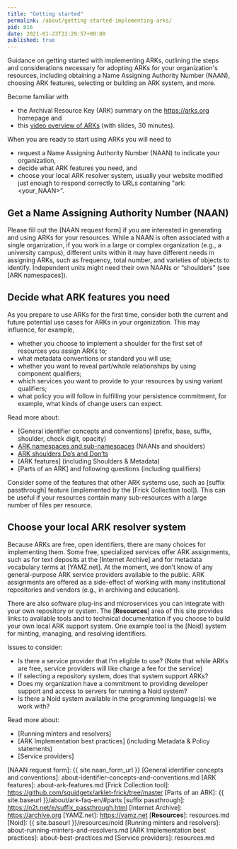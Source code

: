```yaml
---
title: "Getting started"
permalink: /about/getting-started-implementing-arks/
pid: 816
date: 2021-01-23T22:29:57+00:00
published: true
---
```


Guidance on getting started with implementing ARKs, outlining the steps and
considerations necessary for adopting ARKs for your organization's resources,
including obtaining a Name Assigning Authority Number (NAAN), choosing ARK
features, selecting or building an ARK system, and more.

<!--more-->

Become familiar with

- the Archival Resource Key (ARK) summary on the https://arks.org homepage and
- this [video overview of ARKs](https://youtu.be/-RkMGFCGRic) (with slides, 30 minutes).

When you are ready to start using ARKs you will need to

-   request a Name Assigning Authority Number (NAAN) to indicate your organization,
-   decide what ARK features you need, and
-   choose your local ARK resolver system, usually your website modified
    just enough to respond correctly to URLs containing "ark:<your_NAAN>".

## Get a Name Assigning Authority Number (NAAN)

Please fill out the [NAAN request form] if you are interested in generating
and using ARKs for your resources. While a NAAN is often associated with a
single organization, if you work in a large or complex organization (e.g., a
university campus), different units within it may have different needs in
assigning ARKs, such as frequency, total number, and varieties of objects to
identify. Independent units might need their own NAANs or “shoulders” (see
[ARK namespaces]).

## Decide what ARK features you need

As you prepare to use ARKs for the first time, consider both the current and
future potential use cases for ARKs in your organization. This may influence,
for example,

-   whether you choose to implement a shoulder for the first set of resources
    you assign ARKs to;
-   what metadata conventions or standard you will use;
-   whether you want to reveal part/whole relationships by using component
    qualifiers;
-   which services you want to provide to your resources by using variant
    qualifiers;
-   what policy you will follow in fulfilling your persistence commitment, 
    for example, what kinds of change users can expect.

Read more about:

-   [General identifier concepts and conventions] (prefix, base, suffix,
    shoulder, check digit, opacity)
-   [ARK namespaces and sub-namespaces](about-ark-namespaces.md) (NAANs and shoulders)
-   [ARK shoulders Do’s and Don’ts](about-shoulders.md)
-   [ARK features] (including Shoulders & Metadata)
-   [Parts of an ARK] and following questions (including qualifiers)

Consider some of the features that other ARK systems use, such as [suffix
passthrough] feature (implemented by the [Frick Collection tool]).
This can be useful if your resources contain many sub-resources with a large
number of files per resource.

## Choose your local ARK resolver system

Because ARKs are free, open identifiers, there are many choices for
implementing them. Some free, specialized services offer ARK assignments, such
as for text deposits at the [Internet Archive] and for metadata vocabulary
terms at [YAMZ.net]. At the moment, we don’t know of any general-purpose ARK
service providers available to the public. ARK assignments are offered as a
side-effect of working with many institutional repositories and vendors (e.g.,
in archiving and education).

There are also software plug-ins and microservices you can integrate with your
own repository or system. The [**Resources**] area of this site provides links
to available tools and to technical documentation if you choose to build your
own local ARK support system. One example tool is the [Noid] system for minting,
managing, and resolving identifiers.

Issues to consider:

-   Is there a service provider that I’m eligible to use? (Note that while
    ARKs are free, service providers will like charge a fee for the service)
-   If selecting a repository system, does that system support ARKs?
-   Does my organization have a commitment to providing developer support and
    access to servers for running a Noid system?
-   Is there a Noid system available in the programming language(s) we work
    with?

Read more about:

-   [Running minters and resolvers]
-   [ARK Implementation best practices] (including Metadata & Policy
    statements)
-   [Service providers]


[NAAN request form]: {{ site.naan_form_url }}
[General identifier concepts and conventions]: about-identifier-concepts-and-conventions.md
[ARK features]: about-ark-features.md
[Frick Collection tool]: https://github.com/squidgetx/arklet-frick/tree/master
[Parts of an ARK]: {{ site.baseurl }}/about/ark-faq-en/#parts
[suffix passthrough]: https://n2t.net/e/suffix_passthrough.html
[Internet Archive]: https://archive.org
[YAMZ.net]: https://yamz.net
[**Resources**]: resources.md
[Noid]: {{ site.baseurl }}/resources/noid
[Running minters and resolvers]: about-running-minters-and-resolvers.md
[ARK Implementation best practices]: about-best-practices.md
[Service providers]: resources.md
